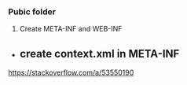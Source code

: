### Pubic folder

1. Create META-INF and WEB-INF

- create context.xml in META-INF
  -

https://stackoverflow.com/a/53550190
